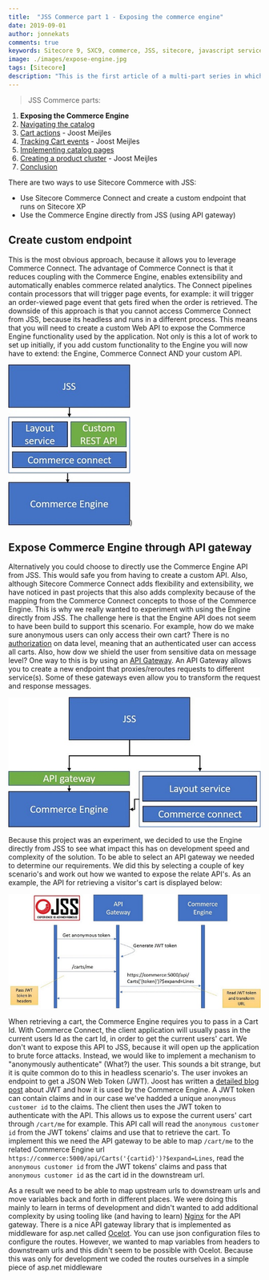 ```yaml
---
title:  "JSS Commerce part 1 - Exposing the commerce engine"
date: 2019-09-01
author: jonnekats
comments: true
keywords: Sitecore 9, SXC9, commerce, JSS, sitecore, javascript services
image: ./images/expose-engine.jpg
tags: [Sitecore]
description: "This is the first article of a multi-part series in which my colleague Joost Meijles and I will share our experiences developing a Sitecore JSS site on top of Sitecore Commerce. In this part I will discuss the first challenge we faced: how to expose the Commerce Engine to JSS."
---
```

> JSS Commerce parts:
1. **Exposing the Commerce Engine**
2. [Navigating the catalog](/2019/navigating-the-catalog/)
3. [Cart actions](https://joost.meijles.com/jss_cart_actions/) - Joost Meijles
4. [Tracking Cart events](https://joost.meijles.com/jss_tracking_commerce/) - Joost Meijles
5. [Implementing catalog pages](/2019/implement-catalog-pages/)
6. [Creating a product cluster](https://joost.meijles.com/jss_product_cluster/) - Joost Meijles
7. [Conclusion](/2019/jss-commerce-conclusion/)

There are two ways to use Sitecore Commerce with JSS:

 - Use Sitecore Commerce Connect and create a custom endpoint that runs on Sitecore XP
 - Use the Commerce Engine directly from JSS (using API gateway)

## Create custom endpoint
This is the most obvious approach, because it allows you to leverage Commerce Connect. The advantage of Commerce Connect is that it reduces coupling with the Commerce Engine, enables extensibility and automatically enables commerce related analytics. The Connect pipelines contain processors that will trigger page events, for example: it will trigger an order-viewed page event that gets fired when the order is retrieved. The downside of this approach is that you cannot access Commerce Connect from JSS, because its headless and runs in a different process. This means that you will need to create a custom Web API to expose the Commerce Engine functionality used by the application. Not only is this a lot of work to set up initially, if you add custom functionality to the Engine you will now have to extend: the Engine, Commerce Connect AND your custom API.

![Expose using Commerce Connect and custom endpoint](./images/expose-commerce-engine/commerceconnect.jpg))


## Expose Commerce Engine through API gateway
Alternatively you could choose to directly use the Commerce Engine API from JSS. This would safe you from having to create a custom API. Also, although Sitecore Commerce Connect adds flexibility and extensibility, we have noticed in past projects that this also adds complexity because of the mapping from the Commerce Connect concepts to those of the Commerce Engine. This is why we really wanted to experiment with using the Engine directly from JSS. The challenge here is that the Engine API does not seem to have been build to support this scenario. For example, how do we make sure anonymous users can only access their own cart? There is no [authorization](../sitecore-commerce-security-explained) on data level, meaning that an authenticated user can access all carts. Also, how dow we shield the user from  sensitive data on message level? One way to this is by using an [API Gateway](https://microservices.io/patterns/apigateway.html). An API Gateway allows you to create a new endpoint that proxies/reroutes requests to different service(s). Some of these gateways even allow you to transform the request and response messages.

![Expose through API gateway](./images/expose-commerce-engine/directly.jpg)

Because this project was an experiment, we decided to use the Engine directly from JSS to see what impact this has on development speed and complexity of the solution. To be able to select an API gateway we needed to determine our requirements. We did this by selecting a couple of key scenario's and work out how we wanted to expose the relate API's. As an example, the API for retrieving a visitor's cart is displayed below: 

![Cart flow](./images/expose-commerce-engine/cartflow.jpg)
 
When retrieving a cart, the Commerce Engine requires you to pass in a Cart Id. With Commerce Connect, the client application will usually pass in the current users Id as the cart Id, in order to get the current users' cart. We don't want to expose this API to JSS, because it will open up the application to brute force attacks. Instead, we would like to implement a mechanism to "anonymously authenticate" (What?) the user. This sounds a bit strange, but it is quite common do to this in headless scenario's. The user invokes an endpoint to get a JSON Web Token (JWT). Joost has written a [detailed blog post](https://joost.meijles.com/xc9-jwt/) about JWT and how it is used by the Commerce Engine. A JWT token can contain claims and in our case we've hadded a unique `anonymous customer id` to the claims. The client then uses the JWT token to authenticate with the API. This allows us to expose the current users' cart through `/cart/me` for example. This API call will read the `anonymous customer id` from the JWT tokens' claims and use that to retrieve the cart. To implement this we need the API gateway to be able to map `/cart/me` to the related Commerce Engine url `https://commerce:5000/api/Carts('{cartid}')?$expand=Lines`, read the `anonymous customer id` from the JWT tokens' claims and pass that `anonymous customer id` as the cart id in the downstream url.

As a result we need to be able to map upstream urls to downstream urls and move variables back and forth in different places. We were doing this mainly to learn in terms of development and didn't wanted to add additional complexity by using tooling like (and having to learn) [Nginx](https://www.nginx.com/) for the API gateway. There is a nice API gateway library that is implemented as middleware for asp.net called [Ocelot](https://github.com/ThreeMammals/Ocelot). You can use json configuration files to configure the routes. However, we wanted to map variables from headers to downstream urls and this didn't seem to be possible with Ocelot. Because this was only for development we coded the routes ourselves in a simple piece of asp.net middleware 
